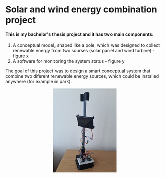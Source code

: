 # Solar and wind energy combination project

#### This is my bachelor's thesis project and it has two main components:

1. A conceptual model, shaped like a pole, which was designed to collect renewable energy from two sourses (solar panel and wind turbine) - figure x
2. A software for monitoring the system status - figure y

<p>The goal of this project was to design a smart conceptual system that combine two diferent renewable energy sources, which could be installed anywhere (for example in park).</p>

<p align="center">
  <img src="pictures/full_assembly/full_assembly.jpg" alt="Light theme" width="200"/>
</p>